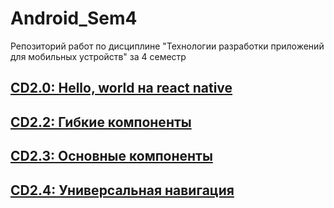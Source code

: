 # Android_Sem4
Репозиторий работ по дисциплине "Технологии разработки приложений для мобильных устройств" за 4 семестр
## [CD2.0: Hello, world на react native](https://github.com/Kompanion8/Android_Sem4/tree/main/Sukholozov_1)
## [CD2.2: Гибкие компоненты](https://github.com/Kompanion8/Android_Sem4/tree/main/Sukholozov_3)
## [CD2.3: Основные компоненты](https://github.com/Kompanion8/Android_Sem4/tree/main/Sukholozov_4)
## [CD2.4: Универсальная навигация](https://github.com/Kompanion8/Android_Sem4/tree/main/Sukholozov_5)
